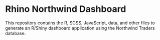 # Rhino Northwind Dashboard

This repository contains the R, SCSS, JavaScript, data, and other files to generate an R/Shiny dashboard application using the Northwind Traders database.  
